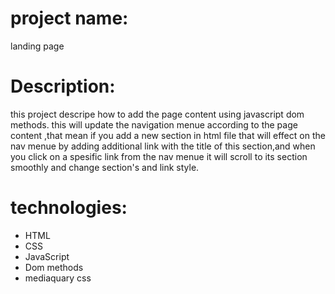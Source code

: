 # project name:
landing page


# Description:
this project descripe how to add the page content using javascript dom methods.
this will update the navigation menue according to the page content ,that mean if you add a new section in html file that will effect on the nav menue by adding additional link with the title of this section,and when you click on a spesific link from the nav menue it will scroll to its section smoothly and change section's and link style. 



# technologies:
* HTML
* CSS
* JavaScript 
* Dom methods
* mediaquary css


